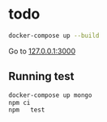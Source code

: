# todo
```bash
docker-compose up --build
```

Go to [127.0.0.1:3000](http://127.0.0.1:3000/)


## Running test
```bash
docker-compose up mongo
npm ci
npm   test
```